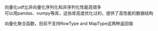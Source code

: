向量化udf比非向量化序列化和非序列化性能高很多  
可以用pandas、numpy等库，这些库高度优化过的，提供了高性能的数据结构  

向量化聚合函数，目前不支持RowType and MapType这两种返回值  